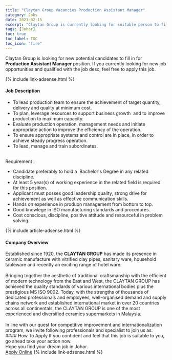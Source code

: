 ```yaml
---
title: "Claytan Group Vacancies Production Assistant Manager" 
category: Jobs 
date: 2021-02-15 
excerpt: "Claytan Group is currently looking for suitable person to fill in the Production Assistant Manager which based in Johor" 
tags: [Johor] 
toc: true 
toc_label: TOC 
toc_icon: "fire" 
--- 
```


<p>Claytan Group is looking for new potential candidates to fill in for <b>Production Assistant Manager</b> position. If you currently looking for new job opportunities and qualified with the job desc, feel free to apply this job.
</p>{% include link-adsense.html %} 
<div><div><h4>Job Description</h4></div><div><div><span><div><ul><li>To lead production team to ensure the achievement of target quantity, delivery and quality at minimum cost.</li><li>To plan, leverage resources to support business growth&#160; and to improve production to maximum capacity.</li><li>Evaluate production operation, management needs and initiate appropriate action to improve the efficiency of the operation.</li><li>To ensure appropriate systems and control are in place, in order to achieve steady progress operation.</li><li>To lead, manage and train subordinates.<br>&#160;</li></ul><div>Requirement :</div><ul><li>Candidate preferably to hold a&#160; Bachelor's Degree in any related discipline.</li><li>At least 5 year(s) of working experience in the related field is required for this position.</li><li>Applicant must posses good leadership quality, strong drive for achievement as well as effective communication skills.</li><li>Hands on experience in produon management from bottom to top.&#160;</li><li>Good knowlege in ISO manufacturing standards and procedures.</li><li>Cost conscious, discipline, positive attitude and resourceful in problem solving.</li></ul></div></span></div></div></div> 
{% include article-adsense.html %} 
<div><div><h4>Company Overview</h4></div><div><div><span><div><div>Established since 1920, the <strong>CLAYTAN GROUP</strong> has made its presence in ceramic manufacture with vitrified clay pipes, sanitary ware, household tableware and recently an exciting range of hotel ware.<br>
<br>
Bringing together the aesthetic of traditional craftsmanship with the efficient of modern technology from the East and West, the CLAYTAN GROUP has achieved the quality standards of various international bodies plus the prestigious MS ISO 9002. Today, with the strengths of thousands of dedicated professionals and employees, well-organised demand and supply chains network and established international market in over 20 countries across all continentals, the CLAYTAN GROUP is one of the most experienced and diversified ceramics supermarkets in Malaysia.<br>
<br>
In line with our quest for competitive improvement and internationalization program, we invite following professionals and specialist to join us as:</div></div></span></div></div></div> 
#### How To Apply 
If you confident and feel that this job is suitable to you, go ahead take your action now. <br/> 
Hope you find your dream job in Johor. <br/> 
<a href="https://www.jobstreet.com.my/en/job/production-assistant-manager-4481719?jobId=jobstreet-my-job-4481719&" class="btn btn--info" target="_blank" rel="nofollow noopenner">Apply Online</a> 
{% include link-adsense.html %} 